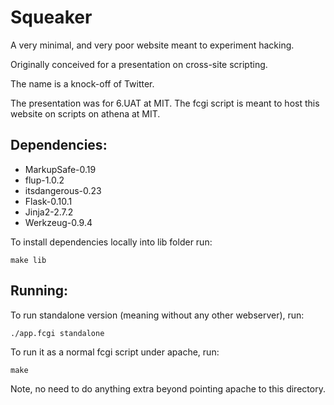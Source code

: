 Squeaker
========
A very minimal, and very poor website meant to experiment hacking.

Originally conceived for a presentation on cross-site scripting.

The name is a knock-off of Twitter.

The presentation was for 6.UAT at MIT. The fcgi script is meant to host this
website on scripts on athena at MIT.


Dependencies:
-------------
- MarkupSafe-0.19
- flup-1.0.2
- itsdangerous-0.23
- Flask-0.10.1
- Jinja2-2.7.2
- Werkzeug-0.9.4

To install dependencies locally into lib folder run:

    make lib

Running:
-------
To run standalone version (meaning without any other webserver), run:

    ./app.fcgi standalone

To run it as a normal fcgi script under apache, run:

    make

Note, no need to do anything extra beyond pointing apache to this directory.
